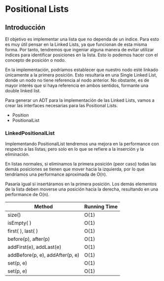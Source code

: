# Positional Lists

## Introducción

El objetivo es implementar una lista que no dependa de un índice. Para esto
es muy útil pensar en la Linked Lists, ya que funcionan de esta misma forma.
Por tanto, tendremos que ingeniar alguna manera de evitar utilizar índices para
identificar posiciones en la lista. Esto lo podemos hacer con el concepto
de posición o nodo.

En la implementación, podríamos establecer que nuestro nodo esté linkado
únicamente a la primera posición. Esto resultaría en una 
Single Linked List, donde un nodo no tiene referencia al nodo anterior.
No obstante, es de mayor interés que sí haya referencia en ambos sentidos,
formante una double linked list.

Para generar un ADT para la implementación de las Linked Lists,
vamos a crear las interfaces necesarias para las Positional Lists.

* Position
* PositionalList

### LinkedPositionalList

Implementando PositionalList tendremos una mejora en la performance
con respecto a las listas, pero solo en lo que se refiere a la inserción
y la eliminación.

En listas normales, si eliminamos la primera posición (peor caso)
todas las demás posiciones se tienen que mover hacia la izquierda,
por lo que tendríamos una performance aproximada de O(n).

Pasaría igual si insertáramos en la primera posición. Los demás elementos
de la lista deben moverse una posición hacia la derecha, resultando en
una performance de O(n).


| Method                          | Running Time  |  
|---------------------------------|---------------|
| size()                          | O(1)          |
| isEmpty( )                      | O(1)          | 
| first( ), last( )               | O(1)          | 
| before(p), after(p)             | O(1)          | 
| addFirst(e), addLast(e)         | O(1)          | 
| addBefore(p, e), addAfter(p, e) | O(1)          | 
| set(p, e)                       | O(1)          | 
| set(p, e)                       | O(1)          | 
